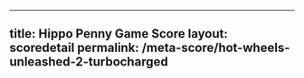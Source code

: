 ---
        
title: Hippo Penny Game Score
layout: scoredetail
permalink: /meta-score/hot-wheels-unleashed-2-turbocharged
---